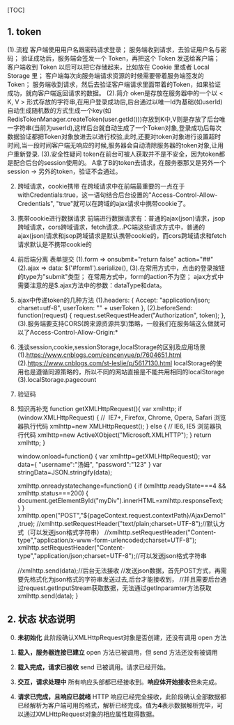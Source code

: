 [TOC]
## 1. token

(1).流程
	客户端使用用户名跟密码请求登录；
	服务端收到请求，去验证用户名与密码；
	验证成功后，服务端会签发一个 Token，再把这个 Token 发送给客户端；
	客户端收到 Token 以后可以把它存储起来，比如放在 Cookie 里或者 Local Storage 里；
	客户端每次向服务端请求资源的时候需要带着服务端签发的 Token；
	服务端收到请求，然后去验证客户端请求里面带着的Token，如果验证成功，就向客户端返回请求的数据。
(2).简介
	oken是存放在服务器中的一个以 < K, V > 形式存放的字符串,在用户登录成功后,后台通过以唯一Id为基础(如userId)自动生成随机数的方式生成一个key(如RedisTokenManager.createToken(user.getId()))存放到K中,V则是存放了后台唯一字符串(当前为userId),这样后台就自动生成了一个Token对象,登录成功后每次数据验证都把Token对象放进去以进行校验,此时,还要对token对象进行设置超时时间,当一段时间客户端无响应的时候,服务器会自动清除服务器的token对象,让用户重新登录.
(3).安全性疑问
	token在前台可被人获取并不是不安全，因为token都是配合后台的session使用的。
	A拿了B的token去请求，在服务器那又是另外一个session -> 另外的token，验证不会通过。


2. 跨域请求，cookie携带
	在跨域请求中在前端最重要的一点在于withCredentials:true，这一语句结合后台设置的"Access-Control-Allow-Credentials", "true"就可以在跨域的ajax请求中携带cookie了。

3. 携带cookie进行数据请求
前端进行数据请求有：普通的ajax(json)请求，jsop跨域请求，cors跨域请求，fetch请求...PC端这些请求方式中，普通的ajax(json)请求和jsop跨域请求是默认携带cookie的，而cors跨域请求和fetch请求默认是不携带cookie的

4. 前后端分离
	表单提交
	(1).form => onsubmit="return false" action="##"
	(2).ajax =>  data: $('#form1').serialize(),
	(3).在常用方式中，点击的登录按钮的type为"submit"类型；
			在常用方式中，form的action不为空；
			ajax方式中需要注意的是$.ajax方法中的参数：dataType和data。


5. ajax中传递token的几种方法
	(1).headers: {
			Accept: "application/json; charset=utf-8",
			userToken: "" + userToken
		},
	(2).beforeSend: function(request) {
            request.setRequestHeader("Authorization", token);
		},
	(3).服务端要支持CORS(跨来源资源共享)策略，一般我们在服务端这么做就可以了Access-Control-Allow-Origin:*

6. 浅谈session,cookie,sessionStorage,localStorage的区别及应用场景
	(1).https://www.cnblogs.com/cencenyue/p/7604651.html
	(2).https://www.cnblogs.com/st-leslie/p/5617130.html
		localStorage的使用也是遵循同源策略的，所以不同的网站直接是不能共用相同的localStorage
	(3).localStorage.pagecount


7. 验证码



8. 知识再补充
    function getXMLHttpRequest(){
      var xmlhttp;
      if (window.XMLHttpRequest)
      {
      //  IE7+, Firefox, Chrome, Opera, Safari 浏览器执行代码
        xmlhttp=new XMLHttpRequest();
      } else {
      // IE6, IE5 浏览器执行代码
        xmlhttp=new ActiveXObject("Microsoft.XMLHTTP");
      }
      return xmlhttp;
    }

    window.onload=function()
    {
      var xmlhttp=getXMLHttpRequest();
      var data={
        "username":"汤姆",
        "password":"123"
      }
      var stringData=JSON.stringify(data);

      xmlhttp.onreadystatechange=function()
      {
        if (xmlhttp.readyState===4 && xmlhttp.status===200)
        {
          document.getElementById("myDiv").innerHTML=xmlhttp.responseText;
        }
      }
      xmlhttp.open("POST","${pageContext.request.contextPath}/AjaxDemo1",true);
      //xmlhttp.setRequestHeader("text/plain;charset=UTF-8");//默认方式（可以发送json格式字符串）
      //xmlhttp.setRequestHeader("Content-type","application/x-www-form-urlencoded;charset=UTF-8");
      xmlhttp.setRequestHeader("Content-type","application/json;charset=UTF-8");//可以发送json格式字符串

      //xmlhttp.send(data);//后台无法接收
      //发送json数据，首先POST方式，再需要先格式化为json格式的字符串发送过去,后台才能接收到，
      //并且需要后台通过request.getInputStream获取数据，无法通过getInparamter方法获取
      xmlhttp.send(data);
    }



## 2. 	 状态 状态说明 

0. **未初始化** 
   此阶段确认XMLHttpRequest对象是否创建，还没有调用 open 方法

2. **载入，服务器连接已建立** 
   open 方法已被调用，但 send 方法还没有被调用
3. **载入完成，请求已接收** 
   send 已被调用。请求已经开始。
4. **交互，请求处理中** 
   所有响应头部都已经接收到。**响应体开始接收**但未完成。
5. **请求已完成，且响应已就绪** 
   HTTP 响应已经完全接收，此阶段确认全部数据都已经解析为客户端可用的格式，解析已经完成。值为**4**表示数据解析完毕，可以通过XMLHttpRequest对象的相应属性取得数据。 





